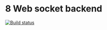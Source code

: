 # 8 Web socket backend
[![Build status](https://ci.appveyor.com/api/projects/status/k0g00c4p6870ksp9?svg=true)](https://ci.appveyor.com/project/igrkirillov/lesson-helpdesk-backend)
